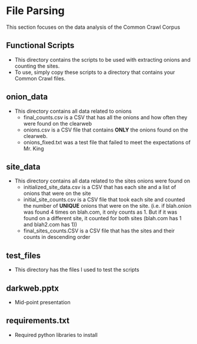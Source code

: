 # File Parsing
This section focuses on the data analysis of the Common Crawl Corpus

## Functional Scripts
* This directory contains the scripts to be used with extracting onions and counting the sites.
* To use, simply copy these scripts to a directory that contains your Common Crawl files.

## onion_data
* This directory contains all data related to onions
    * final_counts.csv is a CSV that has all the onions and how often they were found on the clearweb
    * onions.csv is a CSV file that contains __ONLY__ the onions found on the clearweb.
    * onions_fixed.txt was a test file that failed to meet the expectations of Mr. King

## site_data
* This directory contains all data related to the sites onions were found on
    * initialized_site_data.csv is a CSV that has each site and a list of onions that were on the site
    * initial_site_counts.csv is a CSV file that took each site and counted the number of __UNIQUE__ onions that were on the site. (i.e. if blah.onion was found 4 times on blah.com, it only counts as 1. But if it was found on a different site, it counted for both sites (blah.com has 1 and blah2.com has 1))
    * final_sites_counts.CSV is a CSV file that has the sites and their counts in descending order

## test_files
* This directory has the files I used to test the scripts

## darkweb.pptx
* Mid-point presentation

## requirements.txt
* Required python libraries to install